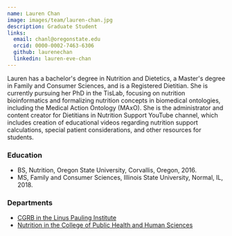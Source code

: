 ```yaml
---
name: Lauren Chan
image: images/team/lauren-chan.jpg
description: Graduate Student
links:
  email: chanl@oregonstate.edu
  orcid: 0000-0002-7463-6306
  github: laurenechan
  linkedin: lauren-eve-chan
---
```


Lauren has a bachelor's degree in Nutrition and Dietetics, a Master's degree in Family and Consumer Sciences, and is a Registered Dietitian.
She is currently pursuing her PhD in the TisLab, focusing on nutrition bioinformatics and formalizing nutrition concepts in biomedical ontologies, including the Medical Action Ontology (MAxO).
She is the administrator and content creator for Dietitians in Nutrition Support YouTube channel, which includes creation of educational videos regarding nutrition support calculations, special patient considerations, and other resources for students.

### Education

- BS, Nutrition, Oregon State University, Corvallis, Oregon, 2016.
- MS, Family and Consumer Sciences, Illinois State University, Normal, IL, 2018.

### Departments

- [CGRB in the Linus Pauling Institute](https://lpi.oregonstate.edu/)
- [Nutrition in the College of Public Health and Human Sciences](https://health.oregonstate.edu/)
